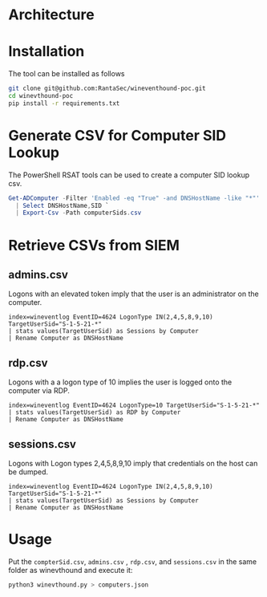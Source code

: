 
# Architecture

# Installation

The tool can be installed as follows

```bash
git clone git@github.com:RantaSec/wineventhound-poc.git
cd winevthound-poc
pip install -r requirements.txt
```

# Generate CSV for Computer SID Lookup

The PowerShell RSAT tools can be used to create a computer SID lookup csv.

```powershell
Get-ADComputer -Filter 'Enabled -eq "True" -and DNSHostName -like "*"' `
  | Select DNSHostName,SID `
  | Export-Csv -Path computerSids.csv
```


# Retrieve CSVs from SIEM

## admins.csv

Logons with an elevated token imply that the user is an administrator on the computer.

```spl
index=wineventlog EventID=4624 LogonType IN(2,4,5,8,9,10) TargetUserSid="S-1-5-21-*" 
| stats values(TargetUserSid) as Sessions by Computer
| Rename Computer as DNSHostName
```


## rdp.csv

Logons with a a logon type of 10 implies the user is logged onto the computer via RDP.

```
index=wineventlog EventID=4624 LogonType=10 TargetUserSid="S-1-5-21-*" 
| stats values(TargetUserSid) as RDP by Computer
| Rename Computer as DNSHostName
```


## sessions.csv

Logons with Logon types 2,4,5,8,9,10 imply that credentials on the host can be dumped.

```
index=wineventlog EventID=4624 LogonType IN(2,4,5,8,9,10) TargetUserSid="S-1-5-21-*" 
| stats values(TargetUserSid) as Sessions by Computer
| Rename Computer as DNSHostName
```


# Usage

Put the `compterSid.csv`, `admins.csv` , `rdp.csv`, and `sessions.csv` in the same folder as winevthound and execute it:

```bash
python3 winevthound.py > computers.json  
```